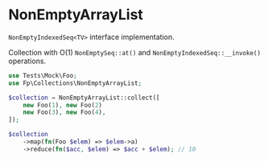 # NonEmptyArrayList

```NonEmptyIndexedSeq<TV>``` interface implementation.

Collection with O(1) ```NonEmptySeq::at()``` and ```NonEmptyIndexedSeq::__invoke()``` operations.


```php
use Tests\Mock\Foo;
use Fp\Collections\NonEmptyArrayList;

$collection = NonEmptyArrayList::collect([
    new Foo(1), new Foo(2) 
    new Foo(3), new Foo(4),
]);

$collection
    ->map(fn(Foo $elem) => $elem->a)
    ->reduce(fn($acc, $elem) => $acc + $elem); // 10
```

